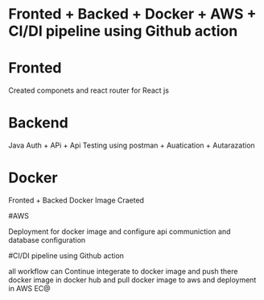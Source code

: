 # Fronted + Backed + Docker + AWS + CI/DI pipeline using Github action


# Fronted 

Created componets and react router for React js

# Backend 

Java Auth + APi + Api Testing using postman + Auatication + Autarazation 

# Docker 

Fronted + Backed Docker Image Craeted

#AWS 

Deployment for docker image and configure api communiction and database configuration

#CI/DI pipeline using Github action

all workflow can Continue integerate to docker image and push there docker image in docker hub and pull docker image to aws and deployment in AWS EC@


